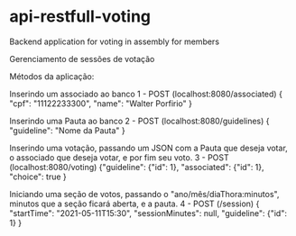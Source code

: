 # api-restfull-voting
Backend application for voting in assembly for members


Gerenciamento de sessões de votação

   Métodos da aplicação:

Inserindo um associado ao banco
1 - POST (localhost:8080/associated)
{
  "cpf": "11122233300",
  "name": "Walter Porfirio"
}
  
  
Inserindo uma Pauta ao banco
2 - POST (localhost:8080/guidelines)
{
    "guideline": "Nome da Pauta"
}


Inserindo uma votação, passando um JSON com a Pauta que deseja votar, o associado que deseja votar, e por fim seu voto.
3 - POST (localhost:8080/voting) 
{"guideline": {"id": 1}, "associated": {"id": 1}, "choice": true }


Iniciando uma seção de votos, passando o "ano/mês/diaThora:minutos", minutos que a seção ficará aberta, e a pauta.
4 - POST (/session)
{
    "startTime": "2021-05-11T15:30",
    "sessionMinutes": null,
    "guideline": {"id": 1}
}


